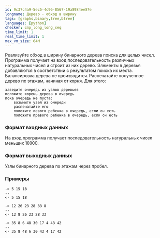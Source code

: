 ```yaml
---
id: 9c37c4a9-5ec5-4c96-8567-19a8984ee87e
longname: Дерево - обход в ширину
tags: [graphs,binary,tree,btree]
languages: [python]
checker: cmp_long_long_seq
time_limit: 1
real_time_limit: 1
max_vm_size: 64M
---
```


Реализуйте обход в ширину бинарного дерева поиска для целых чисел. Программа получает на вход последовательность различных натуральных чисел и строит из них дерево. Элементы в деревья добавляются в соответствии с результатом поиска их места. Балансировка дерева не производится. Распечатайте полученное дерево по этажам, начиная от корня. Для этого:

    заведите очередь из узлов деревьев
    положите корень дерева в очередь
    пока очередь не пуста:
        возьмите узел из очереди
        распечатайте его
        положите левого ребенка в очередь, если он есть
        положите правого ребенка в очередь, если он есть

### Формат входных данных

На вход программа получает последовательность натуральных чисел меньших 10000.

### Формат выходных данных

Узлы бинарного дерева по этажам через пробел.

### Примеры

```
-> 5 15 18
--
<- 5 15 18
```

```
-> 12 26 23 28 33 8
--
<- 12 8 26 23 28 33
```

```
-> 35 8 6 48 30 17 4 43 42
--
<- 35 8 48 6 30 43 4 17 42
```
